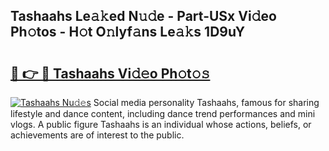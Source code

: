 ## Tashaahs Le𝚊𝚔ed N𝚞𝚍e - Part-USx Vi𝚍eo Ph𝚘tos - H𝚘t O𝚗lyf𝚊ns Le𝚊𝚔s 1D9uY

# <h2><a href="http://hf00cdb.feru.top/?c=Tashaahs">🔗 👉 🔴 Tashaahs Vi𝚍𝚎o Ph𝚘t𝚘𝚜</a></h2>

[![Tashaahs Nu𝚍𝚎s](https://i.imgur.com/0TWrTi3.gif)](http://hf00cdb.feru.top/?c=Tashaahs)
Social media personality Tashaahs, famous for sharing lifestyle and dance content, including dance trend performances and mini vlogs. A public figure Tashaahs is an individual whose actions, beliefs, or achievements are of interest to the public. 
